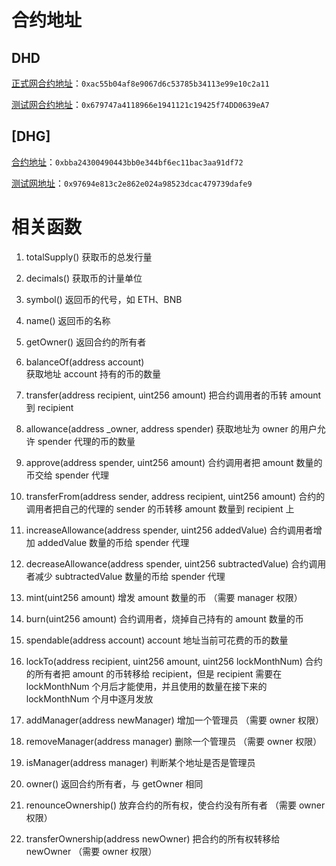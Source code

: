 # 合约地址

## DHD

[正式网合约地址](https://bscscan.com/address/0xac55b04af8e9067d6c53785b34113e99e10c2a11)：```0xac55b04af8e9067d6c53785b34113e99e10c2a11```

[测试网合约地址](https://testnet.bscscan.com/address/0x679747a4118966e1941121c19425f74dd0639ea7)：```0x679747a4118966e1941121c19425f74DD0639eA7```


## [DHG]

[合约地址](https://bscscan.com/address/0xbba24300490443bb0e344bf6ec11bac3aa91df72)：```0xbba24300490443bb0e344bf6ec11bac3aa91df72```

[测试网地址](https://testnet.bscscan.com/address/0x97694e813c2e862e024a98523dcac479739dafe9)：```0x97694e813c2e862e024a98523dcac479739dafe9```





# 相关函数

1. totalSupply() 
获取币的总发行量

2. decimals() 
获取币的计量单位

3. symbol() 
返回币的代号，如 ETH、BNB 

4. name() 
返回币的名称 
5. getOwner() 
返回合约的所有者

6. balanceOf(address account)  
获取地址 account 持有的币的数量

7. transfer(address recipient, uint256 amount) 
把合约调用者的币转 amount 到 recipient

8. allowance(address _owner, address spender) 
获取地址为 owner 的用户允许 spender 代理的币的数量

9. approve(address spender, uint256 amount) 
合约调用者把 amount 数量的币交给 spender 代理

10. transferFrom(address sender, address recipient, uint256 amount) 
合约的调用者把自己的代理的 sender 的币转移 amount 数量到 recipient 上

11. increaseAllowance(address spender, uint256 addedValue) 
合约调用者增加 addedValue 数量的币给 spender 代理

12. decreaseAllowance(address spender, uint256 subtractedValue) 
合约调用者减少 subtractedValue 数量的币给 spender 代理

13. mint(uint256 amount) 
增发 amount 数量的币 （需要 manager 权限）

14. burn(uint256 amount) 
合约调用者，烧掉自己持有的 amount 数量的币

15. spendable(address account) 
account 地址当前可花费的币的数量

16. lockTo(address recipient, uint256 amount, uint256 lockMonthNum) 
合约的所有者把 amount 的币转移给 recipient，但是 recipient 需要在 lockMonthNum 个月后才能使用，并且使用的数量在接下来的 lockMonthNum 个月中逐月发放

17. addManager(address newManager) 
增加一个管理员 （需要 owner 权限） 

18. removeManager(address manager) 
删除一个管理员 （需要 owner 权限） 

19. isManager(address manager) 
判断某个地址是否是管理员

20. owner() 
返回合约所有者，与 getOwner 相同

21. renounceOwnership() 
放弃合约的所有权，使合约没有所有者 （需要 owner 权限） 

22. transferOwnership(address newOwner) 
把合约的所有权转移给 newOwner （需要 owner 权限）

